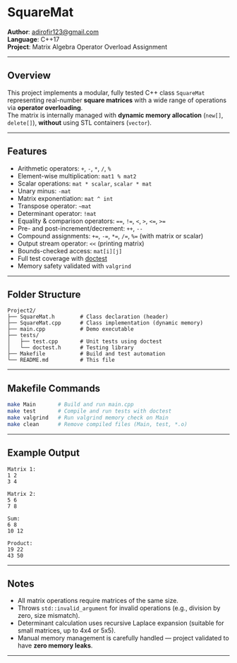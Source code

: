 # SquareMat

**Author**: adirofir123@gmail.com  
**Language**: C++17  
**Project**: Matrix Algebra Operator Overload Assignment

---

## Overview

This project implements a modular, fully tested C++ class `SquareMat` representing real-number **square matrices** with a wide range of operations via **operator overloading**.  
The matrix is internally managed with **dynamic memory allocation** (`new[]`, `delete[]`), **without** using STL containers (`vector`).

---

## Features

- Arithmetic operators: `+`, `-`, `*`, `/`, `%`
- Element-wise multiplication: `mat1 % mat2`
- Scalar operations: `mat * scalar`, `scalar * mat`
- Unary minus: `-mat`
- Matrix exponentiation: `mat ^ int`
- Transpose operator: `~mat`
- Determinant operator: `!mat`
- Equality & comparison operators: `==`, `!=`, `<`, `>`, `<=`, `>=`
- Pre- and post-increment/decrement: `++`, `--`
- Compound assignments: `+=`, `-=`, `*=`, `/=`, `%=` (with matrix or scalar)
- Output stream operator: `<<` (printing matrix)
- Bounds-checked access: `mat[i][j]`
- Full test coverage with [doctest](https://github.com/doctest/doctest)
- Memory safety validated with `valgrind`

---

## Folder Structure

```
Project2/
├── SquareMat.h        # Class declaration (header)
├── SquareMat.cpp      # Class implementation (dynamic memory)
├── main.cpp           # Demo executable
├── tests/
│   ├── test.cpp       # Unit tests using doctest
│   └── doctest.h      # Testing library
├── Makefile           # Build and test automation
└── README.md          # This file
```

---

## Makefile Commands

```bash
make Main       # Build and run main.cpp
make test       # Compile and run tests with doctest
make valgrind   # Run valgrind memory check on Main
make clean      # Remove compiled files (Main, test, *.o)
```

---

## Example Output

```
Matrix 1:
1 2
3 4

Matrix 2:
5 6
7 8

Sum:
6 8
10 12

Product:
19 22
43 50
```

---

## Notes

- All matrix operations require matrices of the same size.
- Throws `std::invalid_argument` for invalid operations (e.g., division by zero, size mismatch).
- Determinant calculation uses recursive Laplace expansion (suitable for small matrices, up to 4x4 or 5x5).
- Manual memory management is carefully handled — project validated to have **zero memory leaks**.

---

